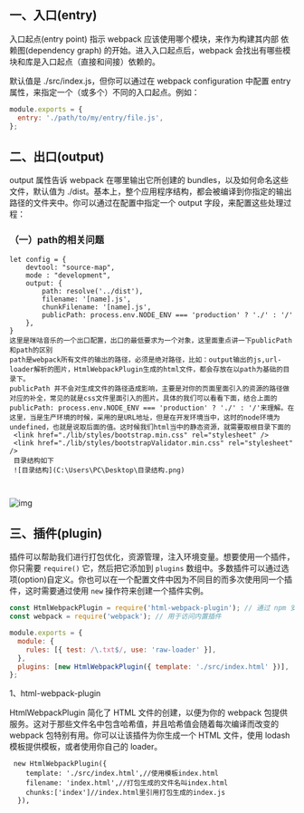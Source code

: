 ## 一、入口(entry)

入口起点(entry point) 指示 webpack 应该使用哪个模块，来作为构建其内部 依赖图(dependency graph) 的开始。进入入口起点后，webpack 会找出有哪些模块和库是入口起点（直接和间接）依赖的。

默认值是 ./src/index.js，但你可以通过在 webpack configuration 中配置 entry 属性，来指定一个（或多个）不同的入口起点。例如：

```js
module.exports = {
  entry: './path/to/my/entry/file.js',
};

```

## 二、出口(output)

output 属性告诉 webpack 在哪里输出它所创建的 bundles，以及如何命名这些文件，默认值为 ./dist。基本上，整个应用程序结构，都会被编译到你指定的输出路径的文件夹中。你可以通过在配置中指定一个 output 字段，来配置这些处理过程：

### （一）path的相关问题

```
let config = {
    devtool: "source-map",
    mode : "development",
    output: {
        path: resolve('../dist'),
        filename: '[name].js',
        chunkFilename: '[name].js',
        publicPath: process.env.NODE_ENV === 'production' ? './' : '/'
    },
}
这里是咪咕音乐的一个出口配置，出口的最低要求为一个对象，这里面重点讲一下publicPath和path的区别
path是webpack所有文件的输出的路径，必须是绝对路径，比如：output输出的js,url-loader解析的图片，HtmlWebpackPlugin生成的html文件，都会存放在以path为基础的目录下。
publicPath 并不会对生成文件的路径造成影响，主要是对你的页面里面引入的资源的路径做对应的补全，常见的就是css文件里面引入的图片。具体的我们可以看看下面，结合上面的  publicPath: process.env.NODE_ENV === 'production' ? './' : '/'来理解。在这里，当是生产环境的时候，采用的是URL地址，但是在开发环境当中，这时的node环境为undefined，也就是说取后面的值。这时候我们html当中的静态资源，就需要取根目录下面的
 <link href="./lib/styles/bootstrap.min.css" rel="stylesheet" />
 <link href="./lib/styles/bootstrapValidator.min.css" rel="stylesheet" />
 目录结构如下
 ![目录结构](C:\Users\PC\Desktop\目录结构.png)
 
 

```

![img](http://img.mukewang.com/57ece136000153f208000570.png)

## 三、插件(plugin)

插件可以帮助我们进行打包优化，资源管理，注入环境变量。想要使用一个插件，你只需要 `require()` 它，然后把它添加到 `plugins` 数组中。多数插件可以通过选项(option)自定义。你也可以在一个配置文件中因为不同目的而多次使用同一个插件，这时需要通过使用 `new` 操作符来创建一个插件实例。

```js
const HtmlWebpackPlugin = require('html-webpack-plugin'); // 通过 npm 安装
const webpack = require('webpack'); // 用于访问内置插件

module.exports = {
  module: {
    rules: [{ test: /\.txt$/, use: 'raw-loader' }],
  },
  plugins: [new HtmlWebpackPlugin({ template: './src/index.html' })],
};
```

1、html-webpack-plugin

HtmlWebpackPlugin 简化了 HTML 文件的创建，以便为你的 webpack 包提供服务。这对于那些文件名中包含哈希值，并且哈希值会随着每次编译而改变的 webpack 包特别有用。你可以让该插件为你生成一个 HTML 文件，使用 lodash 模板提供模板，或者使用你自己的 loader。

```
 new HtmlWebpackPlugin({
    template: './src/index.html',//使用模板index.html
    filename: 'index.html',//打包生成的文件名叫index.html
    chunks:['index']//index.html里引用打包生成的index.js
  }),
```

